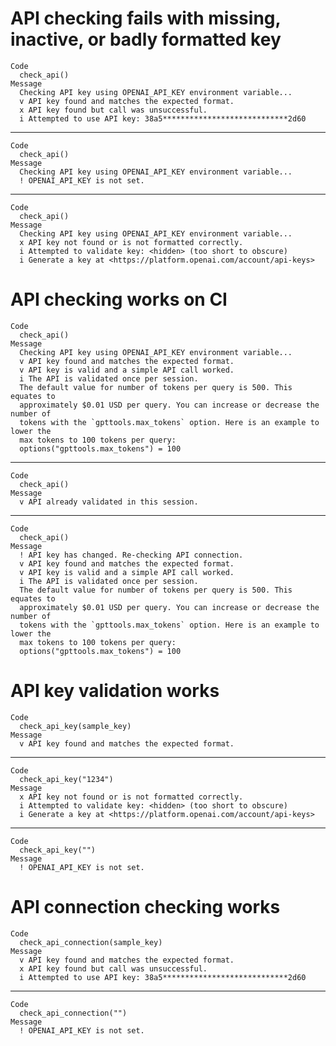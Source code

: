 # API checking fails with missing, inactive, or badly formatted key

    Code
      check_api()
    Message
      Checking API key using OPENAI_API_KEY environment variable...
      v API key found and matches the expected format.
      x API key found but call was unsuccessful.
      i Attempted to use API key: 38a5****************************2d60

---

    Code
      check_api()
    Message
      Checking API key using OPENAI_API_KEY environment variable...
      ! OPENAI_API_KEY is not set.

---

    Code
      check_api()
    Message
      Checking API key using OPENAI_API_KEY environment variable...
      x API key not found or is not formatted correctly.
      i Attempted to validate key: <hidden> (too short to obscure)
      i Generate a key at <https://platform.openai.com/account/api-keys>

# API checking works on CI

    Code
      check_api()
    Message
      Checking API key using OPENAI_API_KEY environment variable...
      v API key found and matches the expected format.
      v API key is valid and a simple API call worked.
      i The API is validated once per session.
      The default value for number of tokens per query is 500. This equates to
      approximately $0.01 USD per query. You can increase or decrease the number of
      tokens with the `gpttools.max_tokens` option. Here is an example to lower the
      max tokens to 100 tokens per query:
      options("gpttools.max_tokens") = 100

---

    Code
      check_api()
    Message
      v API already validated in this session.

---

    Code
      check_api()
    Message
      ! API key has changed. Re-checking API connection.
      v API key found and matches the expected format.
      v API key is valid and a simple API call worked.
      i The API is validated once per session.
      The default value for number of tokens per query is 500. This equates to
      approximately $0.01 USD per query. You can increase or decrease the number of
      tokens with the `gpttools.max_tokens` option. Here is an example to lower the
      max tokens to 100 tokens per query:
      options("gpttools.max_tokens") = 100

# API key validation works

    Code
      check_api_key(sample_key)
    Message
      v API key found and matches the expected format.

---

    Code
      check_api_key("1234")
    Message
      x API key not found or is not formatted correctly.
      i Attempted to validate key: <hidden> (too short to obscure)
      i Generate a key at <https://platform.openai.com/account/api-keys>

---

    Code
      check_api_key("")
    Message
      ! OPENAI_API_KEY is not set.

# API connection checking works

    Code
      check_api_connection(sample_key)
    Message
      v API key found and matches the expected format.
      x API key found but call was unsuccessful.
      i Attempted to use API key: 38a5****************************2d60

---

    Code
      check_api_connection("")
    Message
      ! OPENAI_API_KEY is not set.

